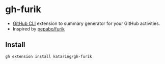 # gh-furik

- [GitHub CLI](https://github.com/cli/cli) extension to summary generator for your GitHub activities.
- Inspired by [pepabo/furik](https://github.com/pepabo/furik)

## Install

```
gh extension install kataring/gh-furik
```
